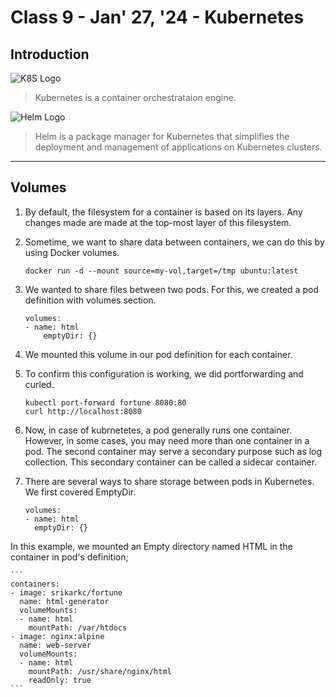 # Class 9 - Jan' 27, '24 - Kubernetes

## Introduction
![K8S Logo](https://upload.wikimedia.org/wikipedia/commons/thumb/6/67/Kubernetes_logo.svg/2560px-Kubernetes_logo.svg.png)

> Kubernetes is a container orchestrataion engine. 

![Helm Logo](https://cdn.hashnode.com/res/hashnode/image/upload/v1671213280990/agVlGw_sl.png)

> Helm is a package manager for Kubernetes that simplifies the deployment and management of applications on Kubernetes clusters.
---

## Volumes

1. By default, the filesystem for a container is based on its layers. Any changes made are made at the top-most layer of this filesystem.

2. Sometime, we want to share data between containers, we can do this by using Docker volumes.

    `docker run -d --mount source=my-vol,target=/tmp ubuntu:latest`

3. We wanted to share files between two pods. For this, we created a pod definition with volumes section. 

    ```
    volumes:
    - name: html
        emptyDir: {}
    ```

4. We mounted this volume in our pod definition for each container. 

5. To confirm this configuration is working, we did portforwarding and curled. 

    ```
    kubectl port-forward fortune 8080:80
    curl http://localhost:8080
    ```

6. Now, in case of kubrnetetes, a pod generally runs one container. However, in some cases, you may need more than one container in a pod. The second container may serve a secondary purpose such as log collection. This secondary container can be called a sidecar container. 

7. There are several ways to share storage between pods in Kubernetes. We first covered EmptyDir. 

    ```
    volumes:
    - name: html
      emptyDir: {}
    ```

In this example, we mounted an Empty directory named HTML in the container in pod's definition;

    ```
    containers:
    - image: srikarkc/fortune
      name: html-generator
      volumeMounts:
      - name: html
        mountPath: /var/htdocs
    - image: nginx:alpine
      name: web-server
      volumeMounts:
      - name: html
        mountPath: /usr/share/nginx/html
        readOnly: true
    ```

